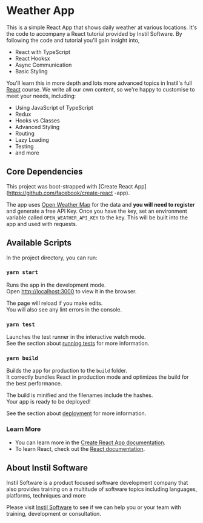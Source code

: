 # Weather App

This is a simple React App that shows daily weather at various locations. 
It's the code to accompany a React tutorial provided by Instil Software. By following
the code and tutorial you'll gain insight into,

- React with TypeScript
- React Hooksx
- Async Communication
- Basic Styling

You'll learn this in more depth and lots more advanced topics in Instil's full
[React](https://instil.co/courses/react-and-redux/) course. We write all our 
own content, so we're happy to customise to meet your needs, including:

- Using JavaScript of TypeScript
- Redux
- Hooks vs Classes
- Advanced Styling
- Routing
- Lazy Loading
- Testing
- and more


## Core Dependencies

This project was boot-strapped with [Create React App](https://github.com/facebook/create-react
-app).

The app uses [Open Weather Map](https://openweathermap.org/) for the data and 
**you will need to register** and generate a free API Key.
Once you have the key, set an environment variable called
`OPEN_WEATHER_API_KEY` to the key. This will be built into the app and used with
requests.

## Available Scripts

In the project directory, you can run:

### `yarn start`

Runs the app in the development mode.\
Open [http://localhost:3000](http://localhost:3000) to view it in the browser.

The page will reload if you make edits.\
You will also see any lint errors in the console.

### `yarn test`

Launches the test runner in the interactive watch mode.\
See the section about [running tests](https://facebook.github.io/create-react-app/docs/running-tests) for more information.

### `yarn build`

Builds the app for production to the `build` folder.\
It correctly bundles React in production mode and optimizes the build for the best performance.

The build is minified and the filenames include the hashes.\
Your app is ready to be deployed!

See the section about [deployment](https://facebook.github.io/create-react-app/docs/deployment) for more information.

### Learn More

- You can learn more in the [Create React App documentation](https://facebook.github.io/create-react-app/docs/getting-started).
- To learn React, check out the [React documentation](https://reactjs.org/).

## About Instil Software

Instil Software is a product focused software development company that also provides
 training on a multitude of software topics including languages, platforms, techniques and
  more
  
Please visit [Instil Software](https://instil.co) to see if we can help you or your team
with training, development or consultation.
